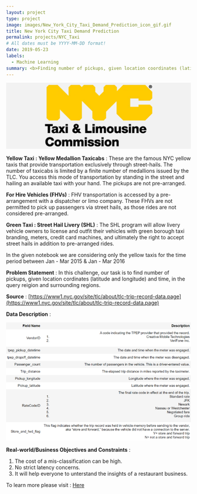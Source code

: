 ```yaml
---
layout: project
type: project
image: images/New_York_City_Taxi_Demand_Prediction_icon_gif.gif
title: New York City Taxi Demand Prediction
permalink: projects/NYC_Taxi
# All dates must be YYYY-MM-DD format!
date: 2019-05-23
labels:
  - Machine Learning
summary: <b>Finding number of pickups, given location coordinates (latitude and longitude) and time, in the query reigion and surrounding regions.</b>
---
```


<img class="ui image" src="../images/New_York_City_Taxi_Demand_Prediction_Banner.png">

<b>Yellow Taxi : Yellow Medallion Taxicabs</b> : 
These are the famous NYC yellow taxis that provide transportation exclusively through street-hails. The number of taxicabs is limited by a finite number of medallions issued by the TLC. You access this mode of transportation by standing in the street and hailing an available taxi with your hand. The pickups are not pre-arranged.

<b>For Hire Vehicles (FHVs)</b> : 
FHV transportation is accessed by a pre-arrangement with a dispatcher or limo company. These FHVs are not permitted to pick up passengers via street hails, as those rides are not considered pre-arranged.

<b>Green Taxi : Street Hail Livery (SHL)</b> : 
The SHL program will allow livery vehicle owners to license and outfit their vehicles with green borough taxi branding, meters, credit card machines, and ultimately the right to accept street hails in addition to pre-arranged rides.

In the given notebook we are considering only the yellow taxis for the time period between Jan - Mar 2015 & Jan - Mar 2016

<b>Problem Statement</b> : In this challenge, our task is to find number of pickups, given location cordinates (latitude and longitude) and time, in the query reigion and surrounding regions.

<b>Source</b> : [https://www1.nyc.gov/site/tlc/about/tlc-trip-record-data.page](https://www1.nyc.gov/site/tlc/about/tlc-trip-record-data.page)

<b>Data Description</b> : 

<img class="ui image" src="../images/nyc_taxi_information.png">

<b>Real-world/Business Objectives and Constraints</b> : 
1. The cost of a mis-classification can be high.
2. No strict latency concerns.
3. It will help everyone to unterstand the insights of a restaurant business.

To learn more please visit : [Here](https://github.com/Souravban/New-York-City-Taxi-Demand-Prediction)
